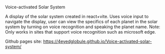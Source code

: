 Voice-activated Solar System

A display of the solar system created in react+vite. Uses voice input to navigate the display, user can view the specifics of each planet in the solar system by turning on voice recognition and speaking the planet name. 
Note: Only works in sites that support voice recognition such as microsoft edge.

Github pages site: https://4eyedglobule.github.io/Voice-activated-solar-system/
